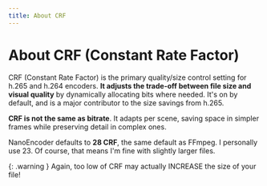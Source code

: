 ```yaml
---
title: About CRF
---
```

# About CRF (Constant Rate Factor)
CRF (Constant Rate Factor) is the primary quality/size control setting for h.265 and h.264 encoders. **It adjusts the trade-off between file size and visual quality** by dynamically allocating bits where needed. It's on by default, and is a major contributor to the size savings from h.265.

**CRF is not the same as bitrate**. It adapts per scene, saving space in simpler frames while preserving detail in complex ones.

NanoEncoder defaults to **28 CRF**, the same default as FFmpeg. I personally use 23. Of course, that means I'm fine with slightly larger files.

{: .warning }
Again, too low of CRF may actually INCREASE the size of your file!
